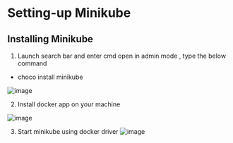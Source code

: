 # **Setting-up Minikube**


## Installing Minikube
1. Launch search bar and enter cmd open in admin mode , type the below command


- choco install minikube

![image](https://github.com/user-attachments/assets/a9bc07e7-ca73-4097-8751-83012eaad5c9)

2. Install docker app on your machine

![image](https://github.com/user-attachments/assets/fb37f70c-a898-4741-b45c-66978306d8ff)


3.  Start minikube using docker driver
   ![image](https://github.com/user-attachments/assets/6cc67cfb-4a6f-499b-8a9c-b90e349eeb94)
 

  


